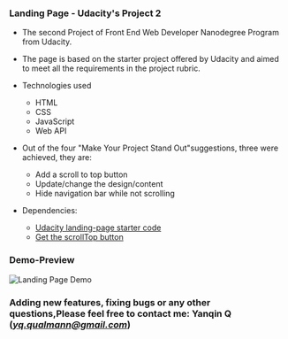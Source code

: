 

### Landing Page - Udacity's Project 2

- The second Project of Front End Web Developer Nanodegree Program from Udacity. 

- The page is based on the starter project offered by Udacity and aimed to meet all the requirements in the project rubric.

- Technologies used

    - HTML
    - CSS
    - JavaScript
    - Web API

- Out of the four "Make Your Project Stand Out"suggestions, three were achieved, they are:

    - Add a scroll to top button
    - Update/change the design/content
    - Hide navigation bar while not scrolling
         
     

- Dependencies:

    - [Udacity landing-page starter code](https://github.com/udacity/fend/tree/refresh-2019/projects/landing-page)
    - [Get the scrollTop button](https://www.w3schools.com/howto/howto_js_scroll_to_top.asp)



### Demo-Preview

![Landing Page Demo](https://github.com/Qinisfighting/Demo/blob/a9325404b671787ac7d141951bfa74fd8b01494a/landingPageDemo.JPG)



### Adding new features, fixing bugs or any other questions,Please feel free to contact me: **Yanqin Q** (*yq.qualmann@gmail.com*)


